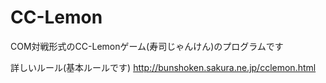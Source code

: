 # CC-Lemon
COM対戦形式のCC-Lemonゲーム(寿司じゃんけん)のプログラムです

詳しいルール(基本ルールです)
http://bunshoken.sakura.ne.jp/cclemon.html
